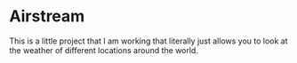 # Airstream

This is a little project that I am working that literally just allows you to look at the weather of different locations around the world.
